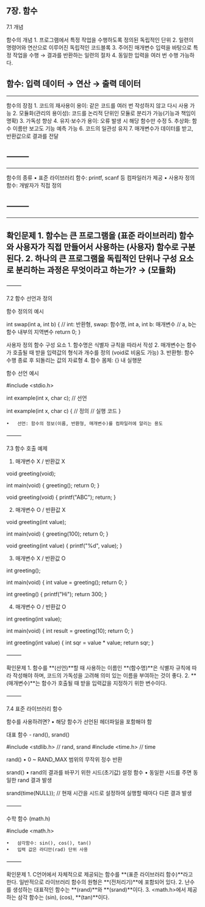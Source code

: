 7장. 함수
---
7.1 개념

함수의 개념
	1.	프로그램에서 특정 작업을 수행하도록 정의된 독립적인 단위
	2.	일련의 명령어와 연산으로 이루어진 독립적인 코드블록
	3.	주어진 매개변수 입력을 바탕으로 특정 작업을 수행 → 결과를 반환하는 일련의 절차
	4.	동일한 입력을 여러 번 수행 가능하다.

함수: 입력 데이터 → 연산 → 출력 데이터
---
---
함수의 장점
	1.	코드의 재사용이 용이: 같은 코드를 여러 번 작성하지 않고 다시 사용 가능
	2.	모듈화(관리의 용이성): 코드를 논리적 단위인 모듈로 분리가 가능(기능과 책임이 명확)
	3.	가독성 향상
	4.	유지·보수가 용이: 오류 발생 시 해당 함수만 수정
	5.	추상화: 함수 이름만 보고도 기능 예측 가능
	6.	코드의 일관성 유지
	7.	매개변수가 데이터를 받고, 반환값으로 결과를 전달

⸻
---
---
함수의 종류
	•	표준 라이브러리 함수: printf, scanf 등 컴파일러가 제공
	•	사용자 정의 함수: 개발자가 직접 정의

⸻
---
---
확인문제
	1.	함수는 큰 프로그램을 (표준 라이브러리) 함수와 사용자가 직접 만들어서 사용하는 (사용자) 함수로 구분된다.
	2.	하나의 큰 프로그램을 독립적인 단위나 구성 요소로 분리하는 과정은 무엇이라고 하는가? → (모듈화)
---
⸻

7.2 함수 선언과 정의

함수 정의의 예시

int swap(int a, int b) {
    // int: 반환형, swap: 함수명, int a, int b: 매개변수
    // a, b는 함수 내부의 지역변수
    return 0;
}

사용자 정의 함수 구성 요소
	1.	함수명은 식별자 규칙을 따라서 작성
	2.	매개변수는 함수가 호출될 때 받을 입력값의 형식과 개수를 정의 (void로 비움도 가능)
	3.	반환형: 함수 수행 종료 후 되돌리는 값의 자료형
	4.	함수 몸체: {} 내 실행문

함수 선언 예시

#include <stdio.h>

int example(int x, char c);  // 선언

int example(int x, char c) { // 정의
    // 실행 코드
}

	•	선언: 함수의 정보(이름, 반환형, 매개변수)를 컴파일러에 알리는 용도

⸻

7.3 함수 호출 예제

1. 매개변수 X / 반환값 X

void greeting(void);

int main(void) {
    greeting();
    return 0;
}

void greeting(void) {
    printf("ABC");
    return;
}

2. 매개변수 O / 반환값 X

void greeting(int value);

int main(void) {
    greeting(100);
    return 0;
}

void greeting(int value) {
    printf("%d", value);
}

3. 매개변수 X / 반환값 O

int greeting();

int main(void) {
    int value = greeting();
    return 0;
}

int greeting() {
    printf("Hi");
    return 300;
}

4. 매개변수 O / 반환값 O

int greeting(int value);

int main(void) {
    int result = greeting(10);
    return 0;
}

int greeting(int value) {
    int sqr = value * value;
    return sqr;
}


⸻

확인문제
	1.	함수를 **(선언)**할 때 사용하는 이름인 **(함수명)**은 식별자 규칙에 따라 작성해야 하며, 코드의 가독성을 고려해 의미 있는 이름을 부여하는 것이 좋다.
	2.	**(매개변수)**는 함수가 호출될 때 받을 입력값을 지정하기 위한 변수이다.

⸻

7.4 표준 라이브러리 함수

함수를 사용하려면?
	•	해당 함수가 선언된 헤더파일을 포함해야 함

대표 함수 - rand(), srand()

#include <stdlib.h>  // rand, srand
#include <time.h>    // time

rand()
	•	0 ~ RAND_MAX 범위의 무작위 정수 반환

srand()
	•	rand의 결과를 바꾸기 위한 시드(초기값) 설정 함수
	•	동일한 시드를 주면 동일한 rand 결과 발생

srand(time(NULL));  // 현재 시간을 시드로 설정하여 실행할 때마다 다른 결과 발생


⸻

수학 함수 (math.h)

#include <math.h>

	•	삼각함수: sin(), cos(), tan()
	•	입력 값은 라디안(rad) 단위 사용

⸻

확인문제
	1.	C언어에서 자체적으로 제공되는 함수를 **(표준 라이브러리 함수)**라고 한다. 일반적으로 라이브러리 함수의 원형은 **(전처리기)**에 포함되어 있다.
	2.	난수를 생성하는 대표적인 함수는 **(rand)**와 **(srand)**이다.
	3.	<math.h>에서 제공하는 삼각 함수는 (sin), (cos), **(tan)**이다.
